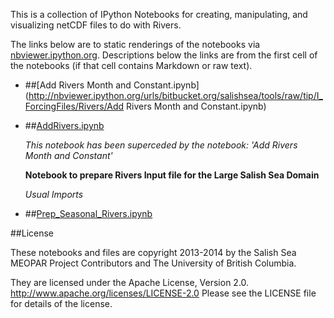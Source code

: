 This is a collection of IPython Notebooks for creating,
manipulating, and visualizing netCDF files to do with Rivers.

The links below are to static renderings of the notebooks via
[nbviewer.ipython.org](http://nbviewer.ipython.org/).
Descriptions below the links are from the first cell of the notebooks
(if that cell contains Markdown or raw text).

* ##[Add Rivers Month and Constant.ipynb](http://nbviewer.ipython.org/urls/bitbucket.org/salishsea/tools/raw/tip/I_ForcingFiles/Rivers/Add Rivers Month and Constant.ipynb)  
    
* ##[AddRivers.ipynb](http://nbviewer.ipython.org/urls/bitbucket.org/salishsea/tools/raw/tip/I_ForcingFiles/Rivers/AddRivers.ipynb)  
    
    *This notebook has been superceded by the notebook: 'Add Rivers Month and Constant'*  
      
    **Notebook to prepare Rivers Input file for the Large Salish Sea Domain**  
      
    *Usual Imports*  

* ##[Prep_Seasonal_Rivers.ipynb](http://nbviewer.ipython.org/urls/bitbucket.org/salishsea/tools/raw/tip/I_ForcingFiles/Rivers/Prep_Seasonal_Rivers.ipynb)  
    

##License

These notebooks and files are copyright 2013-2014
by the Salish Sea MEOPAR Project Contributors
and The University of British Columbia.

They are licensed under the Apache License, Version 2.0.
http://www.apache.org/licenses/LICENSE-2.0
Please see the LICENSE file for details of the license.
